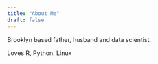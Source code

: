 ```yaml
---
title: "About Me"
draft: false
---
```


Brooklyn based father, husband and data scientist.  

Loves R, Python, Linux
